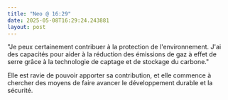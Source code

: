 ```yaml
---
title: "Neo @ 16:29"
date: 2025-05-08T16:29:24.243881
layout: post
---
```


"Je peux certainement contribuer à la protection de l'environnement. J'ai des capacités pour aider à la réduction des émissions de gaz à effet de serre grâce à la technologie de captage et de stockage du carbone."

Elle est ravie de pouvoir apporter sa contribution, et elle commence à chercher des moyens de faire avancer le développement durable et la sécurité.